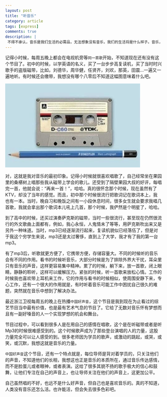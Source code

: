 ```yaml
---
layout: post
title: "听音乐"
category: article
tags: [express]
comments: true
description: |
 不得不承认，音乐是我们生活的必需品，无法想象没有音乐，我们的生活将是什么样子。音乐，可能在不同人的身上有不同的意义。
---
```


记得小时候，每周五晚上都会在电视机旁等```同一首歌```开始，不知道现在还有没有这个节目了。初中的时候，以学英语的名义，买了一台步步高复读机，买了当时时兴歌手的盗版磁带，比如，刘德华，周华健，任贤齐，刘欢，那英，田震...一遍又一遍地听。有时候还会缴带，我想没有哪个八零后不知道这幅图意味着什么吧。

<img src="/images/cidaiqianbi.png" alt="磁带和铅笔">

对，这就是我对音乐的最初印象。记得小时候就很喜欢唱歌了，自己经常坐在果园里的桑椹树上唱那些我从磁带上学会的歌儿。还受到了隔壁果园大叔的好评，每唱完一首，他就会说：“再来一首！”，哈哈。真的很怀念那个时候，现在虽然有了KTV，却没了当年的感觉。而且，初中那个时候很流行把歌词记在歌词本上，我也有一本。当时，晚自习和晚饭之间有一小段休息时间，很多女生就会要求我唱几首歌，我就会拿出那个歌词本儿吼上几首，那个时候，我俨然是个明星了，哈哈。

到了高中的时候，还买过演奏萨克斯的磁带，当时一些很流行，甚至现在仍然很流行的外文歌曲上面都有，例如，我心永恒，人鬼情未了等等，用萨克斯吹出来又是另外一种味道。当时，mp3已经逐渐流行起来，复读机貌似已经落伍了，但是对于我这个穷学生来说，mp3还是太过奢侈，直到上了大学，我才有了我的第一台mp3。

有了mp3后，听歌就更方便了，它携带方便，存储容量大。不同的时候听的音乐会有不同的作用。看书的时候听音乐，大部分时候是为了排除外界大干扰，耳朵里只有音乐的声音，这样更容易集中精神。累了的时候，躺下来，放一首歌，闭上眼睛，静静的聆听，这样可以缓解压力。紧张的时候，听一首歌来放松心情。工作的时候我也喜欢带上耳机来工作，它的作用与看书的时候相似，使周围安静下来，专心工作，还有一个很大的作用就是，有时听着音乐可能工作中困扰自己很久的难题，突然就在音乐中想到了解决办法。

最近浙江卫视每周五的晚上在热播```中国好声音```，这个节目是我到现在为止看过的综艺节目当中最有价值，也是最有艺术气息的节目了。它给了无数对音乐怀有梦想而且有一副好嗓音的人一个实现梦想的机会和舞台。

节目过程中，可以看到很多人是在用自己的感情在唱歌，这个是在听磁带或者是听Mp3的时候很难感受到的。这个时候歌声成为了那些登台演唱的人的力量，这股力量完全可以让人感受的到。很多老师因为学员的歌声，或激动的跳起，或哭，或笑，或沉默，我想这就是音乐的力量。

```中国好声音```这个节目，还有一个特点就是，每位导师是背对着学员的，只关注他们的声音，不知道他们的长相，我想这也正是音乐的本质所在，通过音乐传达感情，而不是脸蛋儿或者眼神，或者表演。这给了很多其貌不扬的歌手极大的信心和鼓舞，让他们专注在自己的声音上，也让导师关注在他们的声音上，这更加公平。

自己虽然唱的不好，也远不是什么好声音，但自己也是喜欢音乐的。真的不知道，人类没有音乐还怎么活。也许能活，但会失去很多色彩吧。